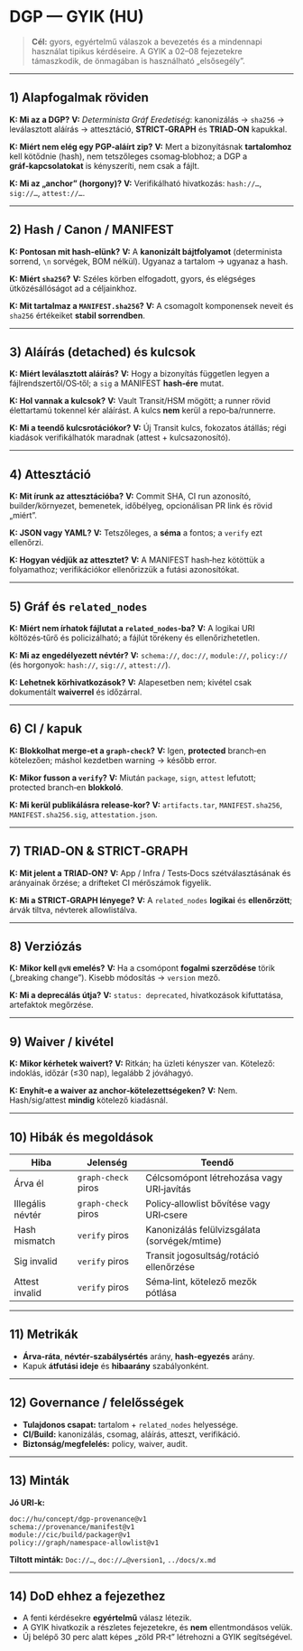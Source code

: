 # DGP — GYIK (HU)

> **Cél:** gyors, egyértelmű válaszok a bevezetés és a mindennapi használat tipikus kérdéseire. A GYIK a 02–08 fejezetekre támaszkodik, de önmagában is használható „elsősegély”.

---

## 1) Alapfogalmak röviden

**K: Mi az a DGP?**
**V:** *Determinista Gráf Eredetiség*: kanonizálás → `sha256` → leválasztott aláírás → attesztáció, **STRICT‑GRAPH** és **TRIAD‑ON** kapukkal.

**K: Miért nem elég egy PGP‑aláírt zip?**
**V:** Mert a bizonyításnak **tartalomhoz** kell kötődnie (hash), nem tetszőleges csomag‑blobhoz; a DGP a **gráf‑kapcsolatokat** is kényszeríti, nem csak a fájlt.

**K: Mi az „anchor” (horgony)?**
**V:** Verifikálható hivatkozás: `hash://…`, `sig://…`, `attest://…`.

---

## 2) Hash / Canon / MANIFEST

**K: Pontosan mit hash‑elünk?**
**V:** A **kanonizált bájtfolyamot** (determinista sorrend, `\n` sorvégek, BOM nélkül). Ugyanaz a tartalom → ugyanaz a hash.

**K: Miért `sha256`?**
**V:** Széles körben elfogadott, gyors, és elégséges ütközésállóságot ad a céljainkhoz.

**K: Mit tartalmaz a `MANIFEST.sha256`?**
**V:** A csomagolt komponensek neveit és `sha256` értékeiket **stabil sorrendben**.

---

## 3) Aláírás (detached) és kulcsok

**K: Miért leválasztott aláírás?**
**V:** Hogy a bizonyítás független legyen a fájlrendszertől/OS‑től; a `sig` a MANIFEST **hash‑ére** mutat.

**K: Hol vannak a kulcsok?**
**V:** Vault Transit/HSM mögött; a runner rövid élettartamú tokennel kér aláírást. A kulcs **nem** kerül a repo‑ba/runnerre.

**K: Mi a teendő kulcsrotációkor?**
**V:** Új Transit kulcs, fokozatos átállás; régi kiadások verifikálhatók maradnak (attest + kulcsazonosító).

---

## 4) Attesztáció

**K: Mit írunk az attesztációba?**
**V:** Commit SHA, CI run azonosító, builder/környezet, bemenetek, időbélyeg, opcionálisan PR link és rövid „miért”.

**K: JSON vagy YAML?**
**V:** Tetszőleges, a **séma** a fontos; a `verify` ezt ellenőrzi.

**K: Hogyan védjük az attesztet?**
**V:** A MANIFEST hash‑hez kötöttük a folyamathoz; verifikációkor ellenőrizzük a futási azonosítókat.

---

## 5) Gráf és `related_nodes`

**K: Miért nem írhatok fájlutat a `related_nodes`‑ba?**
**V:** A logikai URI költözés‑tűrő és policizálható; a fájlút törékeny és ellenőrizhetetlen.

**K: Mi az engedélyezett névtér?**
**V:** `schema://`, `doc://`, `module://`, `policy://` (és horgonyok: `hash://`, `sig://`, `attest://`).

**K: Lehetnek körhivatkozások?**
**V:** Alapesetben nem; kivétel csak dokumentált **waiverrel** és időzárral.

---

## 6) CI / kapuk

**K: Blokkolhat merge‑et a `graph-check`?**
**V:** Igen, **protected** branch‑en kötelezően; máshol kezdetben warning → később error.

**K: Mikor fusson a `verify`?**
**V:** Miután `package`, `sign`, `attest` lefutott; protected branch‑en **blokkoló**.

**K: Mi kerül publikálásra release‑kor?**
**V:** `artifacts.tar`, `MANIFEST.sha256`, `MANIFEST.sha256.sig`, `attestation.json`.

---

## 7) TRIAD‑ON & STRICT‑GRAPH

**K: Mit jelent a TRIAD‑ON?**
**V:** App / Infra / Tests‑Docs szétválasztásának és arányainak őrzése; a drifteket CI mérőszámok figyelik.

**K: Mi a STRICT‑GRAPH lényege?**
**V:** A `related_nodes` **logikai** és **ellenőrzött**; árvák tiltva, névterek allowlistálva.

---

## 8) Verziózás

**K: Mikor kell `@vN` emelés?**
**V:** Ha a csomópont **fogalmi szerződése** törik („breaking change”). Kisebb módosítás → `version` mező.

**K: Mi a deprecálás útja?**
**V:** `status: deprecated`, hivatkozások kifuttatása, artefaktok megőrzése.

---

## 9) Waiver / kivétel

**K: Mikor kérhetek waivert?**
**V:** Ritkán; ha üzleti kényszer van. Kötelező: indoklás, időzár (≤30 nap), legalább 2 jóváhagyó.

**K: Enyhít‑e a waiver az anchor‑kötelezettségeken?**
**V:** Nem. Hash/sig/attest **mindig** kötelező kiadásnál.

---

## 10) Hibák és megoldások

| Hiba             | Jelenség            | Teendő                                       |
| ---------------- | ------------------- | -------------------------------------------- |
| Árva él          | `graph-check` piros | Célcsomópont létrehozása vagy URI‑javítás    |
| Illegális névtér | `graph-check` piros | Policy‑allowlist bővítése vagy URI‑csere     |
| Hash mismatch    | `verify` piros      | Kanonizálás felülvizsgálata (sorvégek/mtime) |
| Sig invalid      | `verify` piros      | Transit jogosultság/rotáció ellenőrzése      |
| Attest invalid   | `verify` piros      | Séma‑lint, kötelező mezők pótlása            |

---

## 11) Metrikák

* **Árva‑ráta**, **névtér‑szabálysértés** arány, **hash‑egyezés** arány.
* Kapuk **átfutási ideje** és **hibaarány** szabályonként.

---

## 12) Governance / felelősségek

* **Tulajdonos csapat:** tartalom + `related_nodes` helyessége.
* **CI/Build:** kanonizálás, csomag, aláírás, atteszt, verifikáció.
* **Biztonság/megfelelés:** policy, waiver, audit.

---

## 13) Minták

**Jó URI‑k:**

```
doc://hu/concept/dgp-provenance@v1
schema://provenance/manifest@v1
module://cic/build/packager@v1
policy://graph/namespace-allowlist@v1
```

**Tiltott minták:** `Doc://…`, `doc://…@version1`, `../docs/x.md`

---

## 14) DoD ehhez a fejezethez

* A fenti kérdésekre **egyértelmű** válasz létezik.
* A GYIK hivatkozik a részletes fejezetekre, és **nem** ellentmondásos velük.
* Új belépő 30 perc alatt képes „zöld PR‑t” létrehozni a GYIK segítségével.

